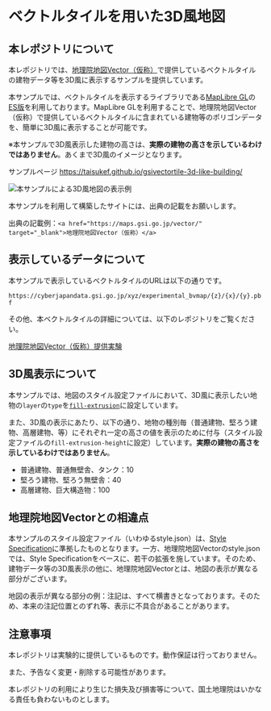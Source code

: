 # ベクトルタイルを用いた3D風地図

## 本レポジトリについて
本レポジトリでは、[地理院地図Vector（仮称）](https://maps.gsi.go.jp/vector/)で提供しているベクトルタイルの建物データ等を3D風に表示するサンプルを提供しています。

本サンプルでは、ベクトルタイルを表示するライブラリである[MapLibre GL](https://github.com/maplibre/maplibre-gl-js)の<a href=https://github.com/taisukef/maplibre-gl-js>ES版</a>を利用しております。MapLibre GLを利用することで、地理院地図Vector（仮称）で提供しているベクトルタイルに含まれている建物等のポリゴンデータを、簡単に3D風に表示することが可能です。

※本サンプルで3D風表示した建物の高さは、**実際の建物の高さを示しているわけではありません**。あくまで3D風のイメージとなります。

サンプルページ https://taisukef.github.io/gsivectortile-3d-like-building/  

![本サンプルによる3D風地図の表示例](image/3d-like-building-sample.png "本サンプルによる3D風地図の表示例")

本サンプルを利用して構築したサイトには、出典の記載をお願いします。

出典の記載例：`<a href="https://maps.gsi.go.jp/vector/" target="_blank">地理院地図Vector（仮称）</a>`

## 表示しているデータについて
本サンプルで表示しているベクトルタイルのURLは以下の通りです。

```https://cyberjapandata.gsi.go.jp/xyz/experimental_bvmap/{z}/{x}/{y}.pbf```

その他、本ベクトルタイルの詳細については、以下のレポジトリをご覧ください。

[地理院地図Vector（仮称）提供実験](https://github.com/gsi-cyberjapan/gsimaps-vector-experiment)

## 3D風表示について
本サンプルでは、地図のスタイル設定ファイルにおいて、3D風に表示したい地物の`layer`の`type`を[`fill-extrusion`](https://docs.mapbox.com/mapbox-gl-js/style-spec/layers/#fill-extrusion)に設定しています。

また、3D風の表示にあたり、以下の通り、地物の種別毎（普通建物、堅ろう建物、高層建物、等）にそれぞれ一定の高さの値を表示のために付与（スタイル設定ファイルの`fill-extrusion-height`に設定）しています。**実際の建物の高さを示しているわけではありません**。
* 普通建物、普通無壁舎、タンク：10
* 堅ろう建物、堅ろう無壁舎：40
* 高層建物、巨大構造物：100

## 地理院地図Vectorとの相違点
本サンプルのスタイル設定ファイル（いわゆるstyle.json）は、[Style Specification](https://docs.mapbox.com/mapbox-gl-js/style-spec/)に準拠したものとなります。一方、地理院地図Vectorのstyle.jsonでは、Style Specificationをベースに、若干の拡張を施しています。そのため、建物データ等の3D風表示の他に、地理院地図Vectorとは、地図の表示が異なる部分がございます。

地図の表示が異なる部分の例：注記は、すべて横書きとなっております。そのため、本来の注記位置とのずれ等、表示に不具合があることがあります。

## 注意事項
本レポジトリは実験的に提供しているものです。動作保証は行っておりません。

また、予告なく変更・削除する可能性があります。

本レポジトリの利用により生じた損失及び損害等について、国土地理院はいかなる責任も負わないものとします。
